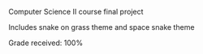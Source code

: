Computer Science II course final project

Includes snake on grass theme and space snake theme

Grade received: 100%
